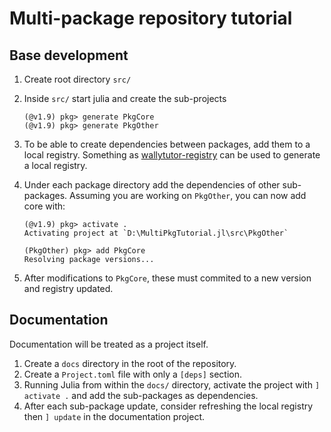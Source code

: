 # Multi-package repository tutorial

## Base development

1. Create root directory `src/`
1. Inside `src/` start julia and create the sub-projects

    ```@julia-repl
    (@v1.9) pkg> generate PkgCore
    (@v1.9) pkg> generate PkgOther
    ```

1. To be able to create dependencies between packages, add them to a local registry. Something as [wallytutor-registry](https://github.com/wallytutor/wallytutor-registry) can be used to generate a local registry.
1. Under each package directory add the dependencies of other sub-packages. Assuming you are working on `PkgOther`, you can now add core with:

    ```julia-repl
    (@v1.9) pkg> activate .
    Activating project at `D:\MultiPkgTutorial.jl\src\PkgOther`

    (PkgOther) pkg> add PkgCore
    Resolving package versions...
    ```

1. After modifications to `PkgCore`, these must commited to a new version and registry updated.

## Documentation

Documentation will be treated as a project itself.

1. Create a `docs` directory in the root of the repository.
1. Create a `Project.toml` file with only a `[deps]` section.
1. Running Julia from within the `docs/` directory, activate the project with `] activate .` and add the sub-packages as dependencies.
1. After each sub-package update, consider refreshing the local registry then `] update` in the documentation project.
